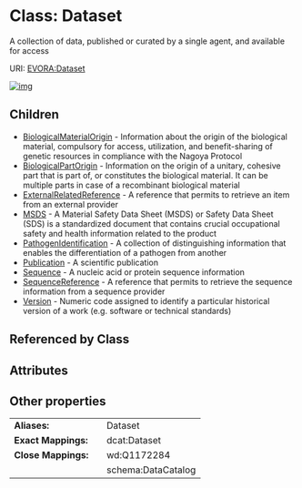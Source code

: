
# Class: Dataset

A collection of data, published or curated by a single agent, and available for access

URI: [EVORA:Dataset](https://evora-project.eu/Dataset)


[![img](https://yuml.me/diagram/nofunky;dir:TB/class/[Version],[SequenceReference],[Sequence],[Publication],[PathogenIdentification],[MSDS],[ExternalRelatedReference],[Dataset]^-[Version],[Dataset]^-[SequenceReference],[Dataset]^-[Sequence],[Dataset]^-[Publication],[Dataset]^-[PathogenIdentification],[Dataset]^-[MSDS],[Dataset]^-[ExternalRelatedReference],[Dataset]^-[BiologicalPartOrigin],[Dataset]^-[BiologicalMaterialOrigin],[BiologicalPartOrigin],[BiologicalMaterialOrigin])](https://yuml.me/diagram/nofunky;dir:TB/class/[Version],[SequenceReference],[Sequence],[Publication],[PathogenIdentification],[MSDS],[ExternalRelatedReference],[Dataset]^-[Version],[Dataset]^-[SequenceReference],[Dataset]^-[Sequence],[Dataset]^-[Publication],[Dataset]^-[PathogenIdentification],[Dataset]^-[MSDS],[Dataset]^-[ExternalRelatedReference],[Dataset]^-[BiologicalPartOrigin],[Dataset]^-[BiologicalMaterialOrigin],[BiologicalPartOrigin],[BiologicalMaterialOrigin])

## Children

 * [BiologicalMaterialOrigin](BiologicalMaterialOrigin.md) - Information about the origin of the biological material, compulsory for access, utilization, and benefit-sharing of genetic resources in compliance with the Nagoya Protocol
 * [BiologicalPartOrigin](BiologicalPartOrigin.md) - Information on the origin of a unitary, cohesive part that is part of, or constitutes the biological material. It can be multiple parts in case of a recombinant biological material
 * [ExternalRelatedReference](ExternalRelatedReference.md) - A reference that permits to retrieve an item from an external provider
 * [MSDS](MSDS.md) - A Material Safety Data Sheet (MSDS) or Safety Data Sheet (SDS) is a standardized document that contains crucial occupational safety and health information related to the product
 * [PathogenIdentification](PathogenIdentification.md) - A collection of distinguishing information that enables the differentiation of a pathogen from another
 * [Publication](Publication.md) - A scientific publication
 * [Sequence](Sequence.md) - A nucleic acid or protein sequence information
 * [SequenceReference](SequenceReference.md) - A reference that permits to retrieve the sequence information from a sequence provider
 * [Version](Version.md) - Numeric code assigned to identify a particular historical version of a work (e.g. software or technical standards)

## Referenced by Class


## Attributes


## Other properties

|  |  |  |
| --- | --- | --- |
| **Aliases:** | | Dataset |
| **Exact Mappings:** | | dcat:Dataset |
| **Close Mappings:** | | wd:Q1172284 |
|  | | schema:DataCatalog |